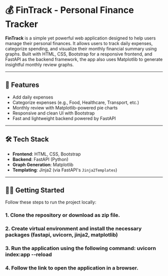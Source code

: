 # 💰 FinTrack - Personal Finance Tracker

**FinTrack** is a simple yet powerful web application designed to help users manage their personal finances. It allows users to track daily expenses, categorize spending, and visualize their monthly financial summary using graphs. Built with HTML, CSS, Bootstrap for a responsive frontend, and FastAPI as the backend framework, the app also uses Matplotlib to generate insightful monthly review graphs.

---

## 🚀 Features

- Add daily expenses
- Categorize expenses (e.g., Food, Healthcare, Transport, etc.)
- Monthly review with Matplotlib-powered pie charts
- Responsive and clean UI with Bootstrap
- Fast and lightweight backend powered by FastAPI

---

## 🛠️ Tech Stack

- **Frontend**: HTML, CSS, Bootstrap
- **Backend**: FastAPI (Python)
- **Graph Generation**: Matplotlib
- **Templating**: Jinja2 (via FastAPI's `Jinja2Templates`)


---

## 🧑‍💻 Getting Started

Follow these steps to run the project locally:

### 1. Clone the repository or download as zip file.
### 2. Create virtual environment and install the necessary packages (fastapi, uvicorn, jinja2, matplotlib)
### 3. Run the application using the following command: uvicorn index:app --reload
### 4. Follow the link to open the application in a browser. 
